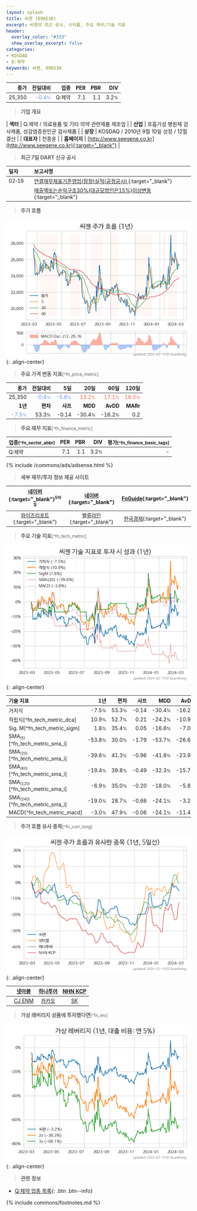```yaml
---
layout: splash
title: 씨젠 (096530)
excerpt: 씨젠의 최근 공시, 수익률, 주요 재무/기술 지표
header:
  overlay_color: "#333"
  show_overlay_excerpt: false
categories:
- KOSDAQ
- Q:제약
keywords: 씨젠, 096530
---
```


| **종가** | **전일대비** | **업종** | **PER** | **PBR** | **DIV** |
| -------: | -----------: | -------: | ------: | ------: | ------: |
| 25,350 | <span style="color: cornflowerblue">-0.4<small>%</small></span> | Q:제약 | 7.1 | 1.1 | 3.2<small>%</small> |

<!-- more -->


> **기업 개요**<a id="company"></a>

| <span style="white-space:nowrap;">**섹터**</span> | Q:제약 / 의료용품 및 기타 의약 관련제품 제조업 |
| <span style="white-space:nowrap;">**산업**</span> | 호흡기성 병원체 검사제품, 성감염증원인균 검사제품 |
| <span style="white-space:nowrap;">**상장**</span> | KOSDAQ / 2010년 9월 10일 상장 / 12월 결산 |
| <span style="white-space:nowrap;">**대표자**</span> | 천종윤 |
| <span style="white-space:nowrap;">**홈페이지**</span> | [http://www.seegene.co.kr](http://www.seegene.co.kr){:target="_blank"} |


> **최근 7일 DART 신규 공시**<a id="dart"></a>

| **일자** |      | **보고서명** |
| :------- | :--- | :----------- |
| 02&#x2011;16 | | [연결재무제표기준영업(잠정)실적(공정공시)              ](https://dart.fss.or.kr/dsaf001/main.do?rcpNo=20240216900364){:target="_blank"} |
|  | | [매출액또는손익구조30%(대규모법인은15%)이상변동              ](https://dart.fss.or.kr/dsaf001/main.do?rcpNo=20240216900374){:target="_blank"} |


> **주가 흐름**<a id="price"></a>

![096530](/stock/images/096530.png){: .align-center}


> **주요 가격 변동 지표**<small>[^fn_price_metric]</small>

| **종가** | **전일대비** | **5일** | **20일** | **60일** | **120일** |
| -------: | -----------: | ------: | -------: | -------: | --------: |
| 25,350 | <span style="color: cornflowerblue">-0.4<small>%</small></span> | <span style="color: cornflowerblue">-5.8<small>%</small></span> | <span style="color: tomato">13.2<small>%</small></span> | <span style="color: tomato">17.1<small>%</small></span> | <span style="color: tomato">16.3<small>%</small></span> |
| **1년** | **편차** | **샤프** | **MDD** | **AvDD** | **MARr** |
| <span style="color: cornflowerblue">-7.5<small>%</small></span> | 53.3<small>%</small> | -0.14 | -30.4<small>%</small> | -16.2<small>%</small> | 0.2 |


> **주요 재무 지표**<small>[^fn_finance_metric]</small>

| **업종**<small>[^fn_sector_abbr]</small> | **PER** | **PBR** | **DIV** | **평가**<small>[^fn_finance_basic_tags]</small> |
| :--------------------------------------- | ------: | ------: | ------: | ----------------------------------------------: |
| Q:제약 | 7.1 | 1.1 | 3.2<small>%</small> | - |



{% include /commons/ads/adsense.html %}

> **세부 재무/투자 정보 제공 사이트**

| [네이버](https://m.stock.naver.com/domestic/stock/096530/finance/summary){:target="_blank"}<sup><small>모바일</small></sup> | [네이버](https://finance.naver.com/item/coinfo.naver?code=096530){:target="_blank"} | [FnGuide](https://comp.fnguide.com/SVO2/ASP/SVD_Invest.asp?gicode=A096530&MenuYn=Y){:target="_blank"} |
| :---: | :---: | :---: |
| [와이즈리포트](https://comp.wisereport.co.kr/company/c1040001.aspx?cmp_cd=096530){:target="_blank"} | [밸류라인](https://www.valueline.co.kr/finance/summary/096530){:target="_blank"} | [한국경제](https://markets.hankyung.com/stock/096530/financial-summary){:target="_blank"} |


> **주요 기술 지표**<small>[^fn_tech_metric]</small>


![096530](/stock/images/096530_tech.png){: .align-center}

| **기술 지표** | **1년** | **편차** | **샤프** | **MDD** | **AvDD** |
| :------------ | ------: | -----------: | -------: | ------: | -------: |
| 거치식 | -7.5<small>%</small> | 53.3<small>%</small> | -0.14 | -30.4<small>%</small> | -16.2<small>%</small> |
| 적립식[^fn_tech_metric_dca] | 10.9<small>%</small> | 52.7<small>%</small> | 0.21 | -24.2<small>%</small> | -10.9<small>%</small> |
| Sig. M[^fn_tech_metric_sigm] | 1.8<small>%</small> | 35.4<small>%</small> | 0.05 | -16.6<small>%</small> | -7.0<small>%</small> |
| SMA<small><sub>(5)</sub></small>[^fn_tech_metric_sma_i] | -53.8<small>%</small> | 30.0<small>%</small> | -1.79 | -53.7<small>%</small> | -26.6<small>%</small> |
| SMA<small><sub>(20)</sub></small>[^fn_tech_metric_sma_i] | -39.6<small>%</small> | 41.3<small>%</small> | -0.96 | -41.8<small>%</small> | -23.9<small>%</small> |
| SMA<small><sub>(60)</sub></small>[^fn_tech_metric_sma_i] | -19.4<small>%</small> | 39.8<small>%</small> | -0.49 | -32.3<small>%</small> | -15.7<small>%</small> |
| SMA<small><sub>(120)</sub></small>[^fn_tech_metric_sma_i] | -6.9<small>%</small> | 35.0<small>%</small> | -0.20 | -18.0<small>%</small> | -5.8<small>%</small> |
| SMA<small><sub>(240)</sub></small>[^fn_tech_metric_sma_i] | -19.0<small>%</small> | 28.7<small>%</small> | -0.66 | -24.1<small>%</small> | -3.2<small>%</small> |
| MACD[^fn_tech_metric_macd] | -3.0<small>%</small> | 47.9<small>%</small> | -0.06 | -24.1<small>%</small> | -11.4<small>%</small> |


> **주가 흐름 유사 종목**<a id="corr"></a><small>[^fn_corr_long]</small>

![096530](/stock/images/096530_corr.png){: .align-center}

|       | [넷마블](/251270/) | [하나투어](/039130/) | [NHN KCP](/060250/) |
| :---: | :------------------------------------: | :------------------------------------: | :------------------------------------: |
|       | [CJ ENM](/035760/) | [카카오](/035720/) | [SK](/034730/) |


> **가상 레버리지 상품에 투자했다면**<a id="2x"></a><small>[^fn_lev]</small>

![096530](/stock/images/096530_2x.png){: .align-center}


> **관련 정보**

- [Q:제약 업종 목록](/stats/sector/kosdaq_업종_제약_종목/){: .btn .btn--info}

{% include commons/footnotes.md %}